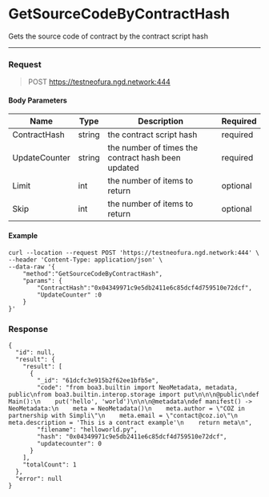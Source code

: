# GetSourceCodeByContractHash
Gets the source code of contract by the contract script hash
<hr>

### Request

> POST https://testneofura.ngd.network:444

#### Body Parameters

|    Name    | Type | Description | Required |
| ---------- | --- |    ------    | ----|
| ContractHash     | string|  the contract script hash| required|
| UpdateCounter     | string|  the number of times the contract hash been updated| required|
| Limit    | int|  the number of items to return| optional|
| Skip    | int|  the number of items to return| optional |


#### Example
```
curl --location --request POST 'https://testneofura.ngd.network:444' \
--header 'Content-Type: application/json' \
--data-raw '{
    "method":"GetSourceCodeByContractHash",
    "params": {
        "ContractHash":"0x04349971c9e5db2411e6c85dcf4d759510e72dcf",
        "UpdateCounter" :0
    }
}'
```
### Response
```json5
{
  "id": null,
  "result": {
    "result": [
      {
        "_id": "61dcfc3e915b2f62ee1bfb5e",
        "code": "from boa3.builtin import NeoMetadata, metadata, public\nfrom boa3.builtin.interop.storage import put\n\n\n@public\ndef Main():\n    put('hello', 'world')\n\n\n@metadata\ndef manifest() -> NeoMetadata:\n    meta = NeoMetadata()\n    meta.author = \"COZ in partnership with Simpli\"\n    meta.email = \"contact@coz.io\"\n    meta.description = 'This is a contract example'\n    return meta\n",
        "filename": "helloworld.py",
        "hash": "0x04349971c9e5db2411e6c85dcf4d759510e72dcf",
        "updatecounter": 0
      }
    ],
    "totalCount": 1
  },
  "error": null
}
```
